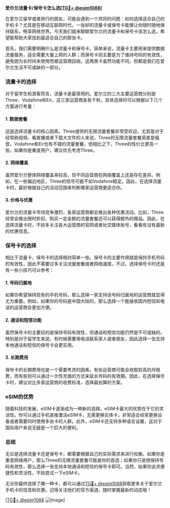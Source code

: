 **爱尔兰流量卡/保号卡怎么选[[TG💪+ @esim1088](https://t.me/s/esim1088)]**

在爱尔兰留学或者旅行的朋友，可能会遇到一个共同的问题：如何选择适合自己的手机卡？尤其是在移动互联网时代，一张好的流量卡或保号卡能够让你随时随地保持联系，畅享网络世界。今天我们就来聊聊爱尔兰的流量卡和保号卡该怎么选，希望能帮助大家找到最适合自己的那张卡。

首先，我们需要明确什么是流量卡和保号卡。简单来说，流量卡主要用来提供数据流量服务，适合需要大量上网的人群；而保号卡则主要是为了维持号码的有效性，避免因为长时间未使用而被运营商回收。这两类卡虽然功能不同，但都是我们在爱尔兰生活不可或缺的一部分。

### **流量卡的选择**

对于留学生和游客而言，流量卡是最常用的。爱尔兰的三大主要运营商分别是Three、Vodafone和Eir。这三家运营商各有千秋，具体选择时可以根据以下几个方面进行考量：

#### **1. 数据套餐**
这是选择流量卡的核心因素。Three提供的无限流量套餐非常受欢迎，尤其是对于经常刷视频、看直播或者下载大文件的人来说，Three的无限流量套餐简直是福音。Vodafone和Eir也有不错的流量套餐，但相比之下，Three的性价比更高一些。如果你是重度用户，建议优先考虑Three。

#### **2. 网络覆盖**
虽然爱尔兰整体网络覆盖率较高，但不同运营商在网络覆盖上还是存在差异。例如，在一些偏远地区，Three的信号可能不如Vodafone稳定。因此，在选择流量卡时，最好根据自己的活动范围来判断哪家运营商更适合你。

#### **3. 价格与优惠**
爱尔兰的流量卡市场竞争激烈，各家运营商都会推出各种优惠活动。比如，Three经常会推出限时折扣，购买一定金额的流量套餐还可以获得额外的赠品。因此，在选择流量卡时，不妨多关注各大运营商的官网或者社交媒体账号，看看有没有最新的优惠信息。

### **保号卡的选择**

相比于流量卡，保号卡的选择相对简单一些。保号卡的主要作用就是保持手机号码的有效性，因此不需要过多关注流量套餐或者网络速度。不过，选择保号卡时还是有一些小技巧可以参考：

#### **1. 号码归属地**
如果你希望保持现有的手机号码，那么选择一家支持该号码归属地的运营商就显得尤为重要。例如，如果你的号码是中国大陆的，那么选择一个能接收国内短信和电话的运营商会更加方便。

#### **2. 通话和短信功能**
虽然保号卡的主要目的是保持号码有效性，但通话和短信功能仍然是不可或缺的。特别是对于留学生来说，有时候需要用电话联系家人或者朋友，因此选择一张支持本地通话和短信的保号卡会更实用。

#### **3. 长期费用**
保号卡的长期费用也是一个需要考虑的因素。有些运营商可能会收取较高的月租费，而有些则可以通过一次性充值的方式来延长号码的有效期。因此，在选择保号卡时，建议对比多家运营商的收费标准，选择最划算的方案。

### **eSIM的优势**

随着科技的发展，eSIM卡逐渐成为一种新的选择。eSIM卡最大的优势在于它的灵活性。你可以通过手机直接激活eSIM卡，无需更换实体卡，非常适合经常更换设备或者需要同时使用多张卡的人群。此外，eSIM卡还支持多种语言设置，这对于国际用户来说无疑是一个巨大的便利。

### **总结**

无论是选择流量卡还是保号卡，都需要根据自己的实际需求来进行权衡。如果你是重度网络用户，那么Three的无限流量套餐可能是你的首选；如果你只是想保持号码有效性，那么选择一张支持本地通话和短信的保号卡即可。当然，如果你追求便捷性和灵活性，不妨尝试一下eSIM卡。

无论你最终选择了哪一种卡，都可以通过[TG💪+ @esim1088](https://t.me/s/esim1088)获取更多关于爱尔兰手机卡的信息和优惠。记得关注他们的官方渠道，随时掌握最新的动态哦！

[[TG💪+ @esim1088](https://t.me/s/esim1088) ![Image](https://i.postimg.cc/4NQfJmqS/Snipaste-2025-05-13-00-14-12.png)]